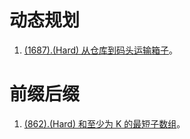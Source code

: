# 动态规划

1. [(1687).(Hard) 从仓库到码头运输箱子][1687]。

# 前缀后缀

1. [(862).(Hard) 和至少为 K 的最短子数组][862]。


[1687]: ../dynamicprogramming/E1687_Hard_DeliveringBoxesFromStorageToPorts.java
[862]: ../prefixdiff/E862_Hard_ShortestSubarrayWithSumAtLeastK.java